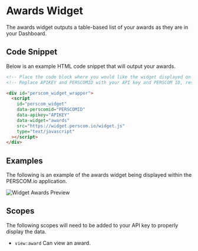 # Awards Widget

The awards widget outputs a table-based list of your awards as they are in your Dashboard.

## Code Snippet

Below is an example HTML code snippet that will output your awards.

```html
<!-- Place the code block where you would like the widget displayed on your website. !-->
<!-- Replace APIKEY and PERSCOMID with your API key and PERSCOM ID, respectively. !-->

<div id="perscom_widget_wrapper">
  <script
    id="perscom_widget"
    data-perscomid="PERSCOMID"
    data-apikey="APIKEY"
    data-widget="awards"
    src="https://widget.perscom.io/widget.js"
    type="text/javascript"
  ></script>
</div>
```

## Examples

The following is an example of the awards widget being displayed within the PERSCOM.io application.

![Widget Awards Preview](https://perscom-cdn.s3.amazonaws.com/images/awards-preview-1.png)

## Scopes

The following scopes will need to be added to your API key to properly display the data.

- `view:award` Can view an award.
